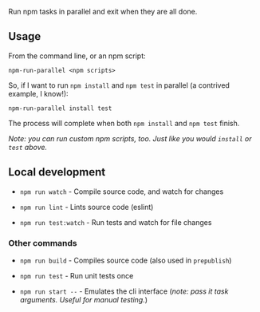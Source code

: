 Run npm tasks in parallel and exit when they are all done.

## Usage

From the command line, or an npm script:

`npm-run-parallel <npm scripts>`

So, if I want to run `npm install` and `npm test` in parallel (a contrived example, I know!):

`npm-run-parallel install test`

The process will complete when both `npm install` and `npm test` finish.

_Note: you can run custom npm scripts, too. Just like you would `install` or `test` above._

## Local development

- `npm run watch` - Compile source code, and watch for changes

- `npm run lint` - Lints source code (eslint)

- `npm run test:watch` - Run tests and watch for file changes

### Other commands

- `npm run build` - Compiles source code (also used in `prepublish`)

- `npm run test` - Run unit tests once

- `npm run start --` - Emulates the cli interface (_note: pass it task arguments. Useful for manual testing._)

